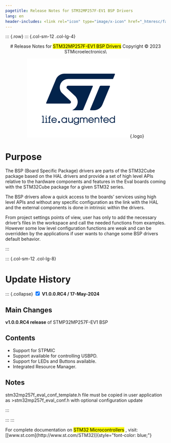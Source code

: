 ```yaml
---
pagetitle: Release Notes for STM32MP257F-EV1 BSP Drivers
lang: en
header-includes: <link rel="icon" type="image/x-icon" href="_htmresc/favicon.png" />
---
```

::: {.row}
::: {.col-sm-12 .col-lg-4}

<center>
# Release Notes for <mark>STM32MP257F-EV1 BSP Drivers</mark>
Copyright &copy; 2023 STMicroelectronics\
    
[![ST logo](_htmresc/st_logo_2020.png)](https://www.st.com){.logo}
</center>

# Purpose

The BSP (Board Specific Package) drivers are parts of the STM32Cube package based on the HAL drivers and provide a set of high level APIs relative to the hardware components and features in the Eval boards coming with the STM32Cube package for a given STM32 series.

The BSP drivers allow a quick access to the boards’ services using high level APIs and without any specific configuration as the link with the HAL and the external components is done in intrinsic within the drivers.

From project settings points of view, user has only to add the necessary driver’s files in the workspace and call the needed functions from examples. However some low level configuration functions are weak and can be overridden by the applications if user wants to change some BSP drivers default behavior.

:::

::: {.col-sm-12 .col-lg-8}
# Update History

::: {.collapse}
<input type="checkbox" id="collapse-section0" checked aria-hidden="true">
<label for="collapse-section0" aria-hidden="true">__V1.0.0.RC4 / 17-May-2024__</label>
<div>			

## Main Changes

**v1.0.0.RC4 release** of STMP32MP257F-EV1 BSP

## Contents

- Support for STPMIC
- Support available for controlling USBPD.
- Support for LEDs and Buttons available.
- Integrated Resource Manager.


## Notes

stm32mp257f_eval_conf_template.h file must be copied in user application as >stm32mp257f_eval_conf.h with optional configuration update

</div>
:::


:::
:::

<footer class="sticky">
For complete documentation on <mark>STM32 Microcontrollers</mark> ,
visit: [[www.st.com](http://www.st.com/STM32)]{style="font-color: blue;"}
</footer>
